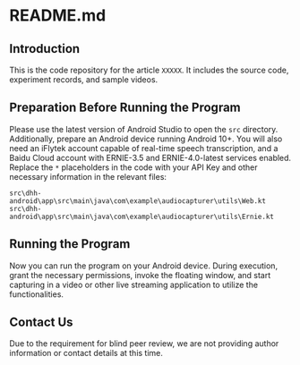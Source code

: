 # README.md

## Introduction

This is the code repository for the article `XXXXX`. It includes the source code, experiment records, and sample videos.

## Preparation Before Running the Program

Please use the latest version of Android Studio to open the `src` directory. Additionally, prepare an Android device running Android 10+. You will also need an iFlytek account capable of real-time speech transcription, and a Baidu Cloud account with ERNIE-3.5 and ERNIE-4.0-latest services enabled. Replace the `*` placeholders in the code with your API Key and other necessary information in the relevant files:

```
src\dhh-android\app\src\main\java\com\example\audiocapturer\utils\Web.kt
src\dhh-android\app\src\main\java\com\example\audiocapturer\utils\Ernie.kt
```

## Running the Program

Now you can run the program on your Android device. During execution, grant the necessary permissions, invoke the floating window, and start capturing in a video or other live streaming application to utilize the functionalities.

## Contact Us

Due to the requirement for blind peer review, we are not providing author information or contact details at this time.